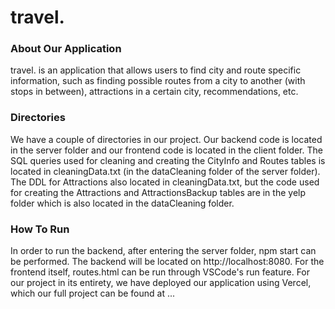 # travel.

### About Our Application
travel. is an application that allows users to find city and route specific information, such as finding possible routes from a city to another (with stops in between), attractions in a certain city, recommendations, etc. 

### Directories
We have a couple of directories in our project. Our backend code is located in the server folder and our frontend code is located in the client folder. The SQL queries used for cleaning and creating the CityInfo and Routes tables is located in cleaningData.txt (in the dataCleaning folder of the server folder). The DDL for Attractions also located in cleaningData.txt, but the code used for creating the Attractions and AttractionsBackup tables are in the yelp folder which is also located in the dataCleaning folder.

### How To Run
In order to run the backend, after entering the server folder, npm start can be performed. The backend will be located on http://localhost:8080. 
For the frontend itself, routes.html can be run through VSCode's run feature. For our project in its entirety, we have deployed our application using Vercel, which our full project can be found at ...